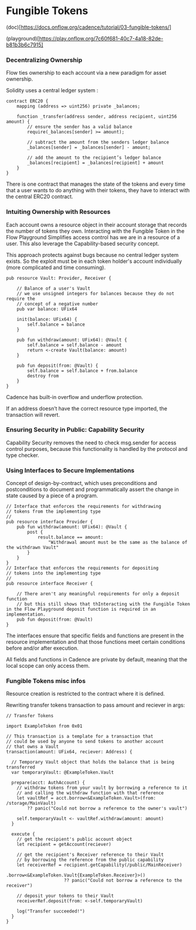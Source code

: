 # Fungible Tokens

(doc)[https://docs.onflow.org/cadence/tutorial/03-fungible-tokens/]

(playground)[https://play.onflow.org/7c60f681-40c7-4a18-82de-b81b3b6c7915]

### Decentralizing Ownership

Flow ties ownership to each account via a new paradigm for asset ownership.

Solidity uses a central ledger system :

```
contract ERC20 {
    mapping (address => uint256) private _balances;

    function _transfer(address sender, address recipient, uint256 amount) {
        // ensure the sender has a valid balance
        require(_balances[sender] >= amount);

        // subtract the amount from the senders ledger balance
        _balances[sender] = _balances[sender] - amount;

        // add the amount to the recipient’s ledger balance
        _balances[recipient] = _balances[recipient] + amount
    }
}
```

There is one contract that manages the state of the tokens and every time that a user wants to do anything with their tokens, they have to interact with the central ERC20 contract.

### Intuiting Ownership with Resources

Each account owns a resource object in their account storage that records the number of tokens they own.
Interacting with the Fungible Token in the Flow Playground
Simplifies access control has we are in a resource of a user. This also leverage the Capability-based security concept.

This approach protects against bugs because no central ledger system exists. So the exploit must be in each token holder's account individually (more complicated and time consuming).

```
pub resource Vault: Provider, Receiver {

    // Balance of a user's Vault
    // we use unsigned integers for balances because they do not require the
    // concept of a negative number
    pub var balance: UFix64

    init(balance: UFix64) {
        self.balance = balance
    }

    pub fun withdraw(amount: UFix64): @Vault {
        self.balance = self.balance - amount
        return <-create Vault(balance: amount)
    }

    pub fun deposit(from: @Vault) {
        self.balance = self.balance + from.balance
        destroy from
    }
}
```

Cadence has built-in overflow and underflow protection.

If an address doesn’t have the correct resource type imported, the transaction will revert.


### Ensuring Security in Public: Capability Security

Capability Security removes the need to check msg.sender for access control purposes, because this functionality is handled by the protocol and type checker.

### Using Interfaces to Secure Implementations

Concept of design-by-contract, which uses preconditions and postconditions to document and programmatically assert the change in state caused by a piece of a program.

```
// Interface that enforces the requirements for withdrawing
// tokens from the implementing type
//
pub resource interface Provider {
    pub fun withdraw(amount: UFix64): @Vault {
        post {
            result.balance == amount:
                "Withdrawal amount must be the same as the balance of the withdrawn Vault"
        }
    }
}
// Interface that enforces the requirements for depositing
// tokens into the implementing type
//
pub resource interface Receiver {

    // There aren't any meaningful requirements for only a deposit function
    // but this still shows that thInteracting with the Fungible Token in the Flow Playground deposit function is required in an implementation.
    pub fun deposit(from: @Vault)
}
```

The interfaces ensure that specific fields and functions are present in the resource implementation and that those functions meet certain conditions before and/or after execution. 

All fields and functions in Cadence are private by default, meaning that the local scope can only access them.

### Fungible Tokens misc infos

Resource creation is restricted to the contract where it is defined.

Rewriting transfer tokens transaction to pass amount and reciever in args:

```
// Transfer Tokens

import ExampleToken from 0x01

// This transaction is a template for a transaction that
// could be used by anyone to send tokens to another account
// that owns a Vault
transaction(amount: UFix64, reciever: Address) {

  // Temporary Vault object that holds the balance that is being transferred
  var temporaryVault: @ExampleToken.Vault

  prepare(acct: AuthAccount) {
    // withdraw tokens from your vault by borrowing a reference to it
    // and calling the withdraw function with that reference
    let vaultRef = acct.borrow<&ExampleToken.Vault>(from: /storage/MainVault)
        ?? panic("Could not borrow a reference to the owner's vault")
      
    self.temporaryVault <- vaultRef.withdraw(amount: amount)
  }

  execute {
    // get the recipient's public account object
    let recipient = getAccount(reciever)

    // get the recipient's Receiver reference to their Vault
    // by borrowing the reference from the public capability
    let receiverRef = recipient.getCapability(/public/MainReceiver)
                      .borrow<&ExampleToken.Vault{ExampleToken.Receiver}>()
                      ?? panic("Could not borrow a reference to the receiver")

    // deposit your tokens to their Vault
    receiverRef.deposit(from: <-self.temporaryVault)

    log("Transfer succeeded!")
  }
}
```